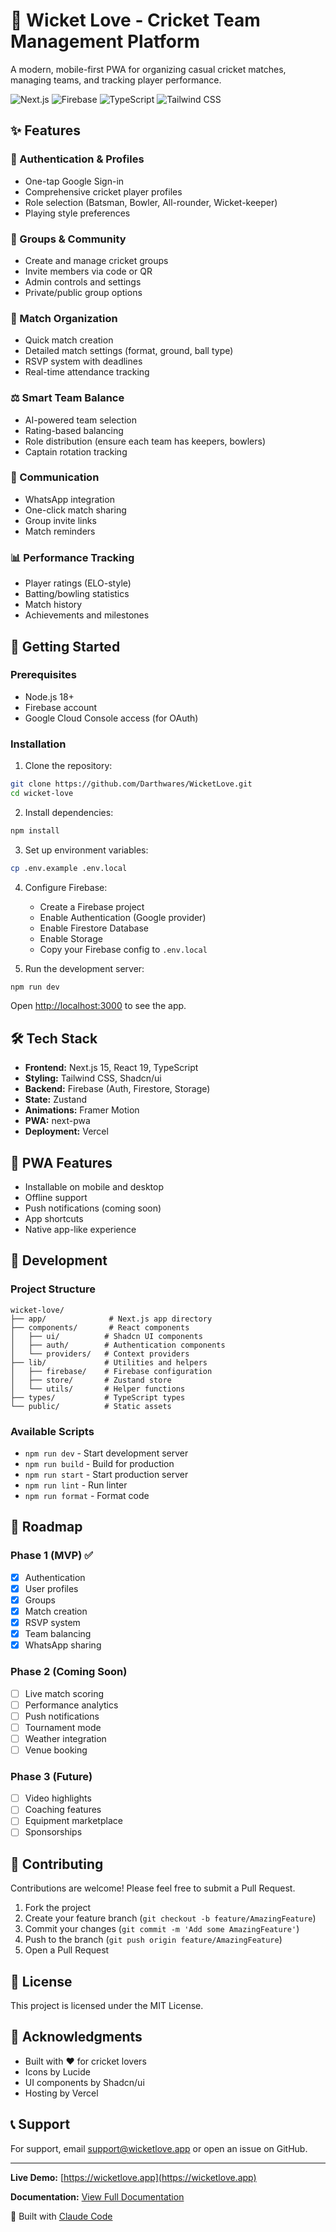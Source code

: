 # 🏏 Wicket Love - Cricket Team Management Platform

A modern, mobile-first PWA for organizing casual cricket matches, managing teams, and tracking player performance.

![Next.js](https://img.shields.io/badge/Next.js-15.5-black)
![Firebase](https://img.shields.io/badge/Firebase-12.2-orange)
![TypeScript](https://img.shields.io/badge/TypeScript-5.0-blue)
![Tailwind CSS](https://img.shields.io/badge/Tailwind-4.0-cyan)

## ✨ Features

### 🔐 Authentication & Profiles
- One-tap Google Sign-in
- Comprehensive cricket player profiles
- Role selection (Batsman, Bowler, All-rounder, Wicket-keeper)
- Playing style preferences

### 👥 Groups & Community
- Create and manage cricket groups
- Invite members via code or QR
- Admin controls and settings
- Private/public group options

### 🏏 Match Organization
- Quick match creation
- Detailed match settings (format, ground, ball type)
- RSVP system with deadlines
- Real-time attendance tracking

### ⚖️ Smart Team Balance
- AI-powered team selection
- Rating-based balancing
- Role distribution (ensure each team has keepers, bowlers)
- Captain rotation tracking

### 📱 Communication
- WhatsApp integration
- One-click match sharing
- Group invite links
- Match reminders

### 📊 Performance Tracking
- Player ratings (ELO-style)
- Batting/bowling statistics
- Match history
- Achievements and milestones

## 🚀 Getting Started

### Prerequisites
- Node.js 18+
- Firebase account
- Google Cloud Console access (for OAuth)

### Installation

1. Clone the repository:
```bash
git clone https://github.com/Darthwares/WicketLove.git
cd wicket-love
```

2. Install dependencies:
```bash
npm install
```

3. Set up environment variables:
```bash
cp .env.example .env.local
```

4. Configure Firebase:
   - Create a Firebase project
   - Enable Authentication (Google provider)
   - Enable Firestore Database
   - Enable Storage
   - Copy your Firebase config to `.env.local`

5. Run the development server:
```bash
npm run dev
```

Open [http://localhost:3000](http://localhost:3000) to see the app.

## 🛠️ Tech Stack

- **Frontend:** Next.js 15, React 19, TypeScript
- **Styling:** Tailwind CSS, Shadcn/ui
- **Backend:** Firebase (Auth, Firestore, Storage)
- **State:** Zustand
- **Animations:** Framer Motion
- **PWA:** next-pwa
- **Deployment:** Vercel

## 📱 PWA Features

- Installable on mobile and desktop
- Offline support
- Push notifications (coming soon)
- App shortcuts
- Native app-like experience

## 🔧 Development

### Project Structure
```
wicket-love/
├── app/              # Next.js app directory
├── components/       # React components
│   ├── ui/          # Shadcn UI components
│   ├── auth/        # Authentication components
│   └── providers/   # Context providers
├── lib/             # Utilities and helpers
│   ├── firebase/    # Firebase configuration
│   ├── store/       # Zustand store
│   └── utils/       # Helper functions
├── types/           # TypeScript types
└── public/          # Static assets
```

### Available Scripts

- `npm run dev` - Start development server
- `npm run build` - Build for production
- `npm run start` - Start production server
- `npm run lint` - Run linter
- `npm run format` - Format code

## 🎯 Roadmap

### Phase 1 (MVP) ✅
- [x] Authentication
- [x] User profiles
- [x] Groups
- [x] Match creation
- [x] RSVP system
- [x] Team balancing
- [x] WhatsApp sharing

### Phase 2 (Coming Soon)
- [ ] Live match scoring
- [ ] Performance analytics
- [ ] Push notifications
- [ ] Tournament mode
- [ ] Weather integration
- [ ] Venue booking

### Phase 3 (Future)
- [ ] Video highlights
- [ ] Coaching features
- [ ] Equipment marketplace
- [ ] Sponsorships

## 🤝 Contributing

Contributions are welcome! Please feel free to submit a Pull Request.

1. Fork the project
2. Create your feature branch (`git checkout -b feature/AmazingFeature`)
3. Commit your changes (`git commit -m 'Add some AmazingFeature'`)
4. Push to the branch (`git push origin feature/AmazingFeature`)
5. Open a Pull Request

## 📄 License

This project is licensed under the MIT License.

## 🙏 Acknowledgments

- Built with ❤️ for cricket lovers
- Icons by Lucide
- UI components by Shadcn/ui
- Hosting by Vercel

## 📞 Support

For support, email support@wicketlove.app or open an issue on GitHub.

---

**Live Demo:** [https://wicketlove.app](https://wicketlove.app)

**Documentation:** [View Full Documentation](./CLAUDE.md)

🤖 Built with [Claude Code](https://claude.ai/code)